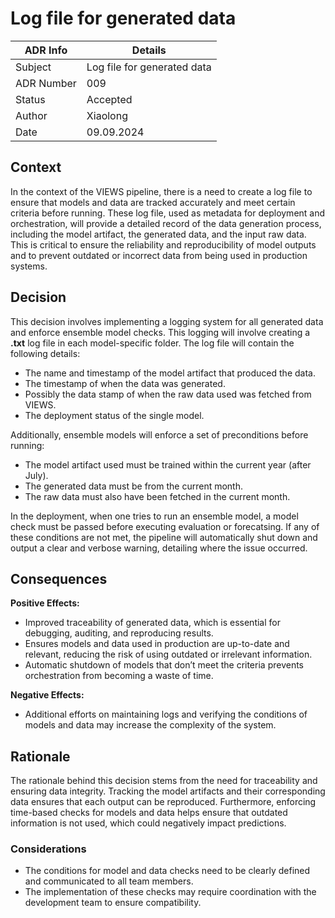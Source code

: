 # Log file for generated data


| ADR Info            | Details                     |
|---------------------|-----------------------------|
| Subject             | Log file for generated data |
| ADR Number          | 009                         |
| Status              | Accepted                    |
| Author              | Xiaolong                    |
| Date                | 09.09.2024                  |

## Context
In the context of the VIEWS pipeline, there is a need to create a log file to ensure that models and data are tracked accurately and meet certain criteria before running. 
These log file, used as metadata for deployment and orchestration,  will provide a detailed record of the data generation process, including the model artifact, the generated data, and the input raw data. 
This is critical to ensure the reliability and reproducibility of model outputs and to prevent outdated or incorrect data from being used in production systems.

## Decision
This decision involves implementing a logging system for all generated data and enforce ensemble model checks. 
This logging will involve creating a **.txt** log file in each model-specific folder. The log file will contain the following details:
- The name and timestamp of the model artifact that produced the data.
- The timestamp of when the data was generated.
- Possibly the data stamp of when the raw data used was fetched from VIEWS.
- The deployment status of the single model.

Additionally, ensemble models will enforce a set of preconditions before running:
- The model artifact used must be trained within the current year (after July).
- The generated data must be from the current month.
- The raw data must also have been fetched in the current month.

In the deployment, when one tries to run an ensemble model, a model check must be passed before executing evaluation or forecatsing. 
If any of these conditions are not met, the pipeline will automatically shut down and output a clear and verbose warning, detailing where the issue occurred.

## Consequences
**Positive Effects:**
- Improved traceability of generated data, which is essential for debugging, auditing, and reproducing results.
- Ensures models and data used in production are up-to-date and relevant, reducing the risk of using outdated or irrelevant information.
- Automatic shutdown of models that don’t meet the criteria prevents orchestration from becoming a waste of time.

**Negative Effects:**
- Additional efforts on maintaining logs and verifying the conditions of models and data may increase the complexity of the system.

## Rationale
The rationale behind this decision stems from the need for traceability and ensuring data integrity. 
Tracking the model artifacts and their corresponding data ensures that each output can be reproduced. 
Furthermore, enforcing time-based checks for models and data helps ensure that outdated information is not used, 
which could negatively impact predictions.

### Considerations
- The conditions for model and data checks need to be clearly defined and communicated to all team members.
- The implementation of these checks may require coordination with the development team to ensure compatibility.